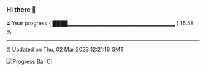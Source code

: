### Hi there 👋

⏳ Year progress { ████▁▁▁▁▁▁▁▁▁▁▁▁▁▁▁▁▁▁▁▁▁▁▁▁▁▁ } 16.58 %

---

⏰ Updated on Thu, 02 Mar 2023 12:21:18 GMT

![Progress Bar CI](https://github.com/liununu/liununu/workflows/Progress%20Bar%20CI/badge.svg)
